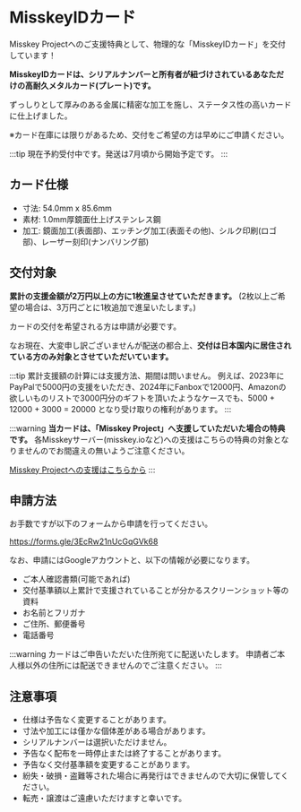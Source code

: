# MisskeyIDカード
Misskey Projectへのご支援特典として、物理的な「MisskeyIDカード」を交付しています！

**MisskeyIDカードは、シリアルナンバーと所有者が紐づけされているあなただけの高耐久メタルカード(プレート)です。**

ずっしりとして厚みのある金属に精密な加工を施し、ステータス性の高いカードに仕上げました。

※カード在庫には限りがあるため、交付をご希望の方は早めにご申請ください。

:::tip
現在予約受付中です。発送は7月頃から開始予定です。
:::

## カード仕様
- 寸法: 54.0mm x 85.6mm
- 素材: 1.0mm厚鏡面仕上げステンレス鋼
- 加工: 鏡面加工(表面部)、エッチング加工(表面その他)、シルク印刷(ロゴ部)、レーザー刻印(ナンバリング部)

## 交付対象
**累計の支援金額が2万円以上の方に1枚進呈させていただきます。**
(2枚以上ご希望の場合は、3万円ごとに1枚追加で進呈いたします。)

カードの交付を希望される方は申請が必要です。

なお現在、大変申し訳ございませんが配送の都合上、**交付は日本国内に居住されている方のみ対象とさせていただいています。**

:::tip
累計支援額の計算には支援方法、期間は問いません。
例えば、2023年にPayPalで5000円の支援をいただき、2024年にFanboxで12000円、Amazonの欲しいものリストで3000円分のギフトを頂いたようなケースでも、5000 + 12000 + 3000 = 20000 となり受け取りの権利があります。
:::

:::warning
**当カードは、「Misskey Project」へ支援していただいた場合の特典です。**
各Misskeyサーバー(misskey.ioなど)への支援はこちらの特典の対象となりませんのでお間違えの無いようご注意ください。

[Misskey Projectへの支援はこちらから](/docs/donate/)
:::

## 申請方法
お手数ですが以下のフォームから申請を行ってください。

https://forms.gle/3EcRw21nUcGqGVk68

なお、申請にはGoogleアカウントと、以下の情報が必要になります。

- ご本人確認書類(可能であれば)
- 交付基準額以上累計で支援されていることが分かるスクリーンショット等の資料
- お名前とフリガナ
- ご住所、郵便番号
- 電話番号

:::warning
カードはご申告いただいた住所宛てに配送いたします。
申請者ご本人様以外の住所には配送できませんのでご注意ください。
:::

## 注意事項
- 仕様は予告なく変更することがあります。
- 寸法や加工には僅かな個体差がある場合があります。
- シリアルナンバーは選択いただけません。
- 予告なく配布を一時停止または終了することがあります。
- 予告なく交付基準額を変更することがあります。
- 紛失・破損・盗難等された場合に再発行はできませんので大切に保管してください。
- 転売・譲渡はご遠慮いただけますと幸いです。

